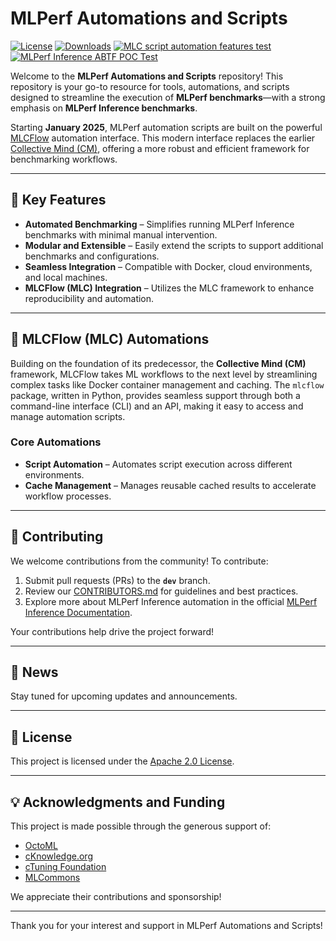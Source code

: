 # MLPerf Automations and Scripts

[![License](https://img.shields.io/badge/License-Apache%202.0-green)](LICENSE.md)
[![Downloads](https://static.pepy.tech/badge/mlcflow)](https://pepy.tech/project/mlcflow)
[![MLC script automation features test](https://github.com/mlcommons/mlperf-automations/actions/workflows/test-mlc-script-features.yml/badge.svg)](https://github.com/mlcommons/mlperf-automations/actions/workflows/test-mlc-script-features.yml)
[![MLPerf Inference ABTF POC Test](https://github.com/mlcommons/mlperf-automations/actions/workflows/test-mlperf-inference-abtf-poc.yml/badge.svg)](https://github.com/mlcommons/mlperf-automations/actions/workflows/test-mlperf-inference-abtf-poc.yml)


Welcome to the **MLPerf Automations and Scripts** repository! This repository is your go-to resource for tools, automations, and scripts designed to streamline the execution of **MLPerf benchmarks**—with a strong emphasis on **MLPerf Inference benchmarks**.

Starting **January 2025**, MLPerf automation scripts are built on the powerful [MLCFlow](https://github.com/mlcommons/mlcflow) automation interface. This modern interface replaces the earlier [Collective Mind (CM)](https://github.com/mlcommons/ck/tree/master/cm), offering a more robust and efficient framework for benchmarking workflows.


---

## 🚀 Key Features
- **Automated Benchmarking** – Simplifies running MLPerf Inference benchmarks with minimal manual intervention.
- **Modular and Extensible** – Easily extend the scripts to support additional benchmarks and configurations.
- **Seamless Integration** – Compatible with Docker, cloud environments, and local machines.
- **MLCFlow (MLC) Integration** – Utilizes the MLC framework to enhance reproducibility and automation.

---

## 🧰 MLCFlow (MLC) Automations

Building on the foundation of its predecessor, the **Collective Mind (CM)** framework, MLCFlow takes ML workflows to the next level by streamlining complex tasks like Docker container management and caching. The `mlcflow` package, written in Python, provides seamless support through both a command-line interface (CLI) and an API, making it easy to access and manage automation scripts.

### Core Automations
- **Script Automation** – Automates script execution across different environments.
- **Cache Management** – Manages reusable cached results to accelerate workflow processes.


---

## 🤝 Contributing
We welcome contributions from the community! To contribute:
1. Submit pull requests (PRs) to the **`dev`** branch.
2. Review our [CONTRIBUTORS.md](here) for guidelines and best practices.
3. Explore more about MLPerf Inference automation in the official [MLPerf Inference Documentation](https://docs.mlcommons.org/inference/).

Your contributions help drive the project forward!

---

## 📰 News
Stay tuned for upcoming updates and announcements.

---

## 📄 License
This project is licensed under the [Apache 2.0 License](LICENSE.md).

---

## 💡 Acknowledgments and Funding
This project is made possible through the generous support of:
- [OctoML](https://octoml.ai)
- [cKnowledge.org](https://cKnowledge.org)
- [cTuning Foundation](https://cTuning.org)
- [MLCommons](https://mlcommons.org)

We appreciate their contributions and sponsorship!

---

Thank you for your interest and support in MLPerf Automations and Scripts!
